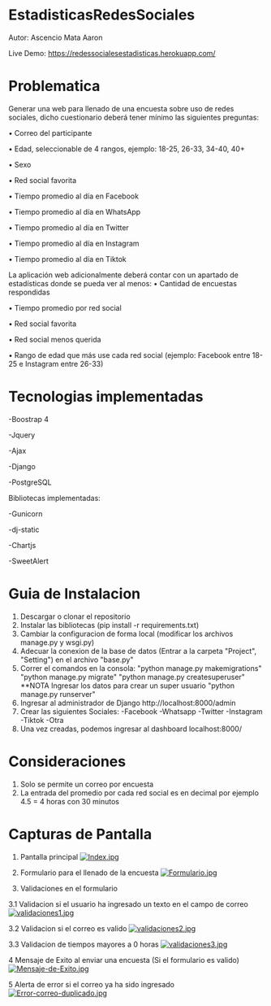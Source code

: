 # EstadisticasRedesSociales

Autor: Ascencio Mata Aaron 

Live Demo: https://redessocialesestadisticas.herokuapp.com/

# Problematica
Generar una web para llenado de una encuesta sobre uso de redes sociales, 
dicho cuestionario deberá tener mínimo las siguientes preguntas:

• Correo del participante

• Edad, seleccionable de 4 rangos, ejemplo: 18-25, 26-33, 34-40, 40+

• Sexo

• Red social favorita 

• Tiempo promedio al día en Facebook

• Tiempo promedio al día en WhatsApp

• Tiempo promedio al día en Twitter

• Tiempo promedio al día en Instagram

• Tiempo promedio al día en Tiktok


La aplicación web adicionalmente deberá contar con un apartado de estadísticas donde se pueda ver al 
menos:
• Cantidad de encuestas respondidas

• Tiempo promedio por red social

• Red social favorita

• Red social menos querida

• Rango de edad que más use cada red social (ejemplo: Facebook entre 18-25 e Instagram entre 
26-33)

# Tecnologias implementadas

-Boostrap 4

-Jquery

-Ajax

-Django

-PostgreSQL


Bibliotecas implementadas:

-Gunicorn

-dj-static

-Chartjs

-SweetAlert



# Guia  de Instalacion 

1. Descargar o clonar el repositorio
2. Instalar las bibliotecas (pip install -r requirements.txt)
3. Cambiar la configuracion de forma local (modificar los archivos manage.py y wsgi.py)
4. Adecuar la conexion de la base de datos (Entrar a la carpeta "Project", "Setting") en el archivo "base.py"
5. Correr el comandos en la consola:
   "python manage.py makemigrations"
   "python manage.py migrate"
   "python manage.py createsuperuser"
   **NOTA Ingresar los datos para crear un super usuario
   "python manage.py runserver"
6. Ingresar al administrador de Django http://localhost:8000/admin
7. Crear las siguientes Sociales:
  -Facebook
  -Whatsapp
  -Twitter
  -Instagram
  -Tiktok
  -Otra
8. Una vez creadas, podemos ingresar al dashboard localhost:8000/

# Consideraciones 
1. Solo se permite un correo por encuesta
2. La entrada del promedio por cada red social es en decimal por ejemplo 4.5 = 4 horas con 30 minutos

# Capturas de Pantalla

1. Pantalla principal
[![Index.jpg](https://i.postimg.cc/ZKk7Z8yQ/Index.jpg)](https://postimg.cc/K4NrDgf7)

2. Formulario para el llenado de la encuesta
[![Formulario.jpg](https://i.postimg.cc/RZvzC5n2/Formulario.jpg)](https://postimg.cc/Mv3LtL5Y)

3. Validaciones en el formulario 

3.1 Validacion si el usuario ha ingresado un texto en el campo de correo
[![validaciones1.jpg](https://i.postimg.cc/xdWxCM4q/validaciones1.jpg)](https://postimg.cc/rdNCZ0cL)

3.2 Validacion si el correo es valido
[![validaciones2.jpg](https://i.postimg.cc/mZSjxvBP/validaciones2.jpg)](https://postimg.cc/jCLPPkWT)

3.3 Validacion de tiempos mayores a 0 horas
[![validaciones3.jpg](https://i.postimg.cc/T2ZD4QWK/validaciones3.jpg)](https://postimg.cc/t7NJ13kb)

4 Mensaje de Exito al enviar una encuesta (Si el formulario es valido)
[![Mensaje-de-Exito.jpg](https://i.postimg.cc/FFcR7v7K/Mensaje-de-Exito.jpg)](https://postimg.cc/CdhYQWCy)

5 Alerta de error si el correo ya ha sido ingresado
[![Error-correo-duplicado.jpg](https://i.postimg.cc/VLL32BQc/Error-correo-duplicado.jpg)](https://postimg.cc/23McZWSH)
